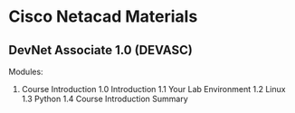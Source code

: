 # Cisco Netacad Materials

## DevNet Associate 1.0 (DEVASC)
Modules:
1. Course Introduction
    1.0 Introduction
    1.1 Your Lab Environment
    1.2 Linux
    1.3 Python
    1.4 Course Introduction Summary